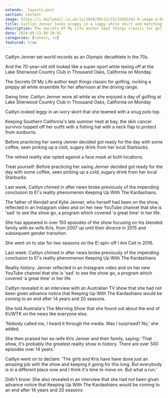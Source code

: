 ```yaml
---
extends: _layouts.post
section: content
image: https://i.dailymail.co.uk/1s/2020/09/22/23/33502242-0-image-a-68_1600815391358.jpg 
title: Caitlyn Jenner looks preppy in a leggy white skirt and matching polo during an afternoon of golf 
description: The Secrets Of My Life author kept things classic for golfing, rocking a preppy all white ensemble for her afternoon at the driving range. 
date: 2020-09-23-00-20-01 
categories: [latest, tv] 
featured: true 
--- 
```

Caitlyn Jenner set world records as an Olympic decathlete in the 70s. 

And the 70-year-old still looked like a super-sport while teeing off at the Lake Sherwood Country Club in Thousand Oaks, California on Monday.

The Secrets Of My Life author kept things classic for golfing, rocking a preppy all white ensemble for her afternoon at the driving range.

Swing time: Caitlyn Jenner wore all white as she enjoyed a day of golfing at  Lake Sherwood Country Club in Thousand Oaks, California on Monday

Caitlyn looked leggy in an ivory skort that she teamed with a snug polo top.

Keeping Southern California's late summer heat at bay, the skin cancer survivor topped off her outfit with a fishing hat with a neck flap to protect from sunburns.

Before practicing her swing Jenner decided got ready for the day with some coffee, seen picking up a cold, sugary drink from her local Starbucks.

The retired reality star opted against a face mask at both locations.

Treat yourself: Before practicing her swing Jenner decided got ready for the day with some coffee, seen picking up a cold, sugary drink from her local Starbucks

Last week, Caitlyn chimed in after news broke previously of the impending conclusion to E!'s reality phenomenon Keeping Up With The Kardashians.

The father of Kendall and Kylie Jenner, who herself had been on the show, reflected in an Instagram video and on her new YouTube channel that she is 'sad' to see the show go, a program which covered 'a great time' in her life. 

She has appeared in over 150 episodes of the show focusing on his blended family with ex-wife Kris, from 2007 up until their divorce in 2015 and subsequent gender transition. 

She went on to star for two seasons on the E! spin-off I Am Cait in 2016. 

Last week: Caitlyn chimed in after news broke previously of the impending conclusion to E!'s reality phenomenon Keeping Up With The Kardashians

Reality history: Jenner reflected in an Instagram video and on her new YouTube channel that she is 'sad' to see the show go, a program which covered 'a great time' in her life

Caitlyn revealed in an interview with an Australian TV show that she had not been given advance notice that Keeping Up With The Kardashians would be coming to an end after 14 years and 20 seasons.

She told Australia's The Morning Show that she found out about the end of KUWTK on the news like everyone else.

'Nobody called me, I heard it through the media. Was I surprised? No,' she added.

She then praised her ex-wife Kris Jenner and their family, saying: 'That show, it's probably the greatest reality show in history. There are over 500 episodes over 14 years.'

Caitlyn went on to declare: 'The girls and Kris have have done just an amazing job with the show and keeping it going for this long. But everybody is in a different place now and I think it's time to move on. But what a run.'

Didn't know: She also revealed in an interview that she had not been given advance notice that Keeping Up With The Kardashians would be coming to an end after 14 years and 20 seasons

